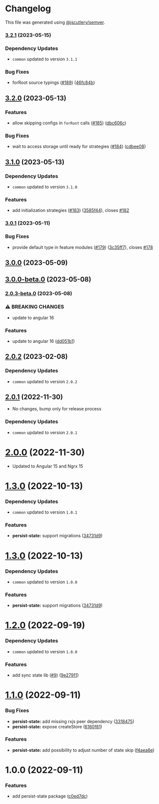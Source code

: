 # Changelog

This file was generated using [@jscutlery/semver](https://github.com/jscutlery/semver).

### [3.2.1](https://github.com/Michsior14/ngrx-addons/compare/persist-state-3.2.0...persist-state-3.2.1) (2023-05-15)

### Dependency Updates

* `common` updated to version `3.1.1`

### Bug Fixes

* forRoot source typings ([#189](https://github.com/Michsior14/ngrx-addons/issues/189)) ([46fc84b](https://github.com/Michsior14/ngrx-addons/commit/46fc84b6a984724795382d9bbd57a5eccde9fef8))

## [3.2.0](https://github.com/Michsior14/ngrx-addons/compare/persist-state-3.1.0...persist-state-3.2.0) (2023-05-13)


### Features

* allow skipping configs in `forRoot` calls ([#185](https://github.com/Michsior14/ngrx-addons/issues/185)) ([dbc606c](https://github.com/Michsior14/ngrx-addons/commit/dbc606c34df1dbb28ac0bd126a8ad6c1e85bc02c))


### Bug Fixes

* wait to access storage until ready for strategies ([#184](https://github.com/Michsior14/ngrx-addons/issues/184)) ([cdbee08](https://github.com/Michsior14/ngrx-addons/commit/cdbee08b615848b96f3c6effd848608282074d67))

## [3.1.0](https://github.com/Michsior14/ngrx-addons/compare/persist-state-3.0.1...persist-state-3.1.0) (2023-05-13)

### Dependency Updates

* `common` updated to version `3.1.0`

### Features

* add initialization strategies ([#183](https://github.com/Michsior14/ngrx-addons/issues/183)) ([3585f44](https://github.com/Michsior14/ngrx-addons/commit/3585f44add4a5c95ae0c737bd8cb90728dbece79)), closes [#182](https://github.com/Michsior14/ngrx-addons/issues/182)

### [3.0.1](https://github.com/Michsior14/ngrx-addons/compare/persist-state-3.0.0...persist-state-3.0.1) (2023-05-11)


### Bug Fixes

* provide default type in feature modules ([#179](https://github.com/Michsior14/ngrx-addons/issues/179)) ([3c35ff7](https://github.com/Michsior14/ngrx-addons/commit/3c35ff7f25fe2ee4b3a94b48482b31c66895b954)), closes [#178](https://github.com/Michsior14/ngrx-addons/issues/178)

## [3.0.0](https://github.com/Michsior14/ngrx-addons/compare/persist-state-3.0.0-beta.0...persist-state-3.0.0) (2023-05-09)

## [3.0.0-beta.0](https://github.com/Michsior14/ngrx-addons/compare/persist-state-2.0.3-beta.0...persist-state-3.0.0-beta.0) (2023-05-08)

### [2.0.3-beta.0](https://github.com/Michsior14/ngrx-addons/compare/persist-state-2.0.2...persist-state-2.0.3-beta.0) (2023-05-08)


### ⚠ BREAKING CHANGES

* update to angular 16

### Features

* update to angular 16 ([dd051b1](https://github.com/Michsior14/ngrx-addons/commit/dd051b108f79ea3cbf1c15ee241cc9992effb5b3))

## [2.0.2](https://github.com/Michsior14/ngrx-addons/compare/persist-state-2.0.1...persist-state-2.0.2) (2023-02-08)

### Dependency Updates

* `common` updated to version `2.0.2`


## [2.0.1](https://github.com/Michsior14/ngrx-addons/compare/persist-state-2.0.0...persist-state-2.0.1) (2022-11-30)

- No changes, bump only for release process

### Dependency Updates

- `common` updated to version `2.0.1`

# [2.0.0](https://github.com/Michsior14/ngrx-addons/compare/persist-state-1.3.0...persist-state-2.0.0) (2022-11-30)

- Updated to Angular 15 and Ngrx 15

# [1.3.0](https://github.com/Michsior14/ngrx-addons/compare/persist-state-1.2.0...persist-state-1.3.0) (2022-10-13)

### Dependency Updates

- `common` updated to version `1.0.1`

### Features

- **persist-state:** support migrations ([34731d9](https://github.com/Michsior14/ngrx-addons/commit/34731d9620564aabfa22ac58a32522d4b9b8aa4f))

# [1.3.0](https://github.com/Michsior14/ngrx-addons/compare/persist-state-1.2.0...persist-state-1.3.0) (2022-10-13)

### Dependency Updates

- `common` updated to version `1.0.0`

### Features

- **persist-state:** support migrations ([34731d9](https://github.com/Michsior14/ngrx-addons/commit/34731d9620564aabfa22ac58a32522d4b9b8aa4f))

# [1.2.0](https://github.com/Michsior14/ngrx-addons/compare/persist-state-1.1.0...persist-state-1.2.0) (2022-09-19)

### Dependency Updates

- `common` updated to version `1.0.0`

### Features

- add sync state lib ([#9](https://github.com/Michsior14/ngrx-addons/issues/9)) ([9e27911](https://github.com/Michsior14/ngrx-addons/commit/9e279110f4c54c1464da5ad0883912803692044b))

# [1.1.0](https://github.com/Michsior14/ngrx-addons/compare/persist-state-1.0.0...persist-state-1.1.0) (2022-09-11)

### Bug Fixes

- **persist-state:** add missing rxjs peer dependency ([3318475](https://github.com/Michsior14/ngrx-addons/commit/3318475f72bcaa1a6c715cad3f4f20047fdcf887))
- **persist-state:** expose createStore ([6160f81](https://github.com/Michsior14/ngrx-addons/commit/6160f8133a3531ed6113ad554b08cd6a3bfbe49f))

### Features

- **persist-state:** add possibility to adjust number of state skip ([f4aea6e](https://github.com/Michsior14/ngrx-addons/commit/f4aea6ed65cc20355a0cb2adcf4601f41600977a))

# 1.0.0 (2022-09-11)

### Features

- add persist-state package ([c0ed7dc](https://github.com/Michsior14/ngrx-addons/commit/c0ed7dccb4f1a548e17724bc8afb7214227507d6))
